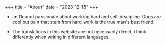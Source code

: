 +++
title = "About"
date = "2023-12-15"
+++

- Im (1nuno) passionate about working hard and self-discipline. Dogs are cool but pain that stem from hard work is the true man's best friend.






- The translations in this website are not necessarily direct, i think differently when writing in different languages.

